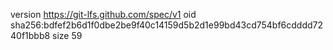 version https://git-lfs.github.com/spec/v1
oid sha256:bdfef2b6d1f0dbe2be9f40c14159d5b2d1e99bd43cd754bf6cdddd7240f1bbb8
size 59
